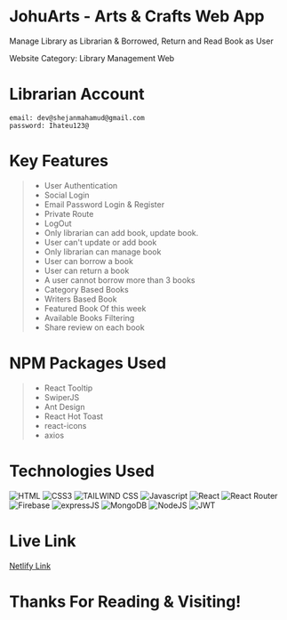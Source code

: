 # JohuArts - Arts & Crafts Web App

<p>Manage Library as Librarian & Borrowed, Return and Read Book as User</p>
<p>Website Category: Library Management Web</p>

# Librarian Account

```
email: dev@shejanmahamud@gmail.com
password: Ihateu123@

```

# Key Features

> - User Authentication
> - Social Login
> - Email Password Login & Register
> - Private Route
> - LogOut
> - Only librarian can add book, update book.
> - User can't update or add book
> - Only librarian can manage book
> - User can borrow a book
> - User can return a book
> - A user cannot borrow more than 3 books
> - Category Based Books
> - Writers Based Book
> - Featured Book Of this week
> - Available Books Filtering
> - Share review on each book

# NPM Packages Used

> - React Tooltip
> - SwiperJS
> - Ant Design
> - React Hot Toast
> - react-icons
> - axios

# Technologies Used

![HTML](https://img.shields.io/badge/HTML5-E34F26?style=for-the-badge&logo=html5&logoColor=white)
![CSS3](https://img.shields.io/badge/CSS3-1572B6?style=for-the-badge&logo=css3&logoColor=white)
![TAILWIND CSS](https://img.shields.io/badge/TAILWINDCSS-37B6F1?style=for-the-badge&logo=tailwindcss&logoColor=white)
![Javascript](https://img.shields.io/badge/Javascript-F0DB4F?style=for-the-badge&labelColor=black&logo=javascript&logoColor=F0DB4F)
![React](https://img.shields.io/badge/REACT-37B6F1?style=for-the-badge&logo=react&logoColor=white)
![React Router](https://img.shields.io/badge/REACT%20ROUTER-red?style=for-the-badge&logo=react-router&logoColor=white)
![Firebase](https://img.shields.io/badge/FIREBASE-yellow?style=for-the-badge&logo=firebase&logoColor=white)
![expressJS](https://img.shields.io/badge/EXPRESS-3C873A?style=for-the-badge&logo=express&logoColor=white)
![MongoDB](https://img.shields.io/badge/MONGODB-4DB33D?style=for-the-badge&logo=mongodb&logoColor=white)
![NodeJS](https://img.shields.io/badge/NODEJS-3C873A?style=for-the-badge&logo=nodedotjs&logoColor=white)
![JWT](https://img.shields.io/badge/JWT-black?style=for-the-badge&logo=JSON%20web%20tokens)

# Live Link

[Netlify Link](https://bookify-library.netlify.app/)

# Thanks For Reading & Visiting!
